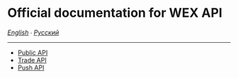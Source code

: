# Official documentation for WEX API

*[English](README.md) ∙ [Русский](README_ru.md)*
___

* [Public API](public-api.md)
* [Trade API](trade-api.md)
* [Push API](push-api.md)
